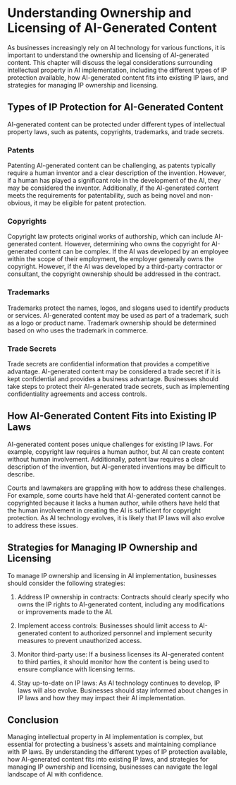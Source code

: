 Understanding Ownership and Licensing of AI-Generated Content
=============================================================================================================================

As businesses increasingly rely on AI technology for various functions, it is important to understand the ownership and licensing of AI-generated content. This chapter will discuss the legal considerations surrounding intellectual property in AI implementation, including the different types of IP protection available, how AI-generated content fits into existing IP laws, and strategies for managing IP ownership and licensing.

Types of IP Protection for AI-Generated Content
-----------------------------------------------

AI-generated content can be protected under different types of intellectual property laws, such as patents, copyrights, trademarks, and trade secrets.

### Patents

Patenting AI-generated content can be challenging, as patents typically require a human inventor and a clear description of the invention. However, if a human has played a significant role in the development of the AI, they may be considered the inventor. Additionally, if the AI-generated content meets the requirements for patentability, such as being novel and non-obvious, it may be eligible for patent protection.

### Copyrights

Copyright law protects original works of authorship, which can include AI-generated content. However, determining who owns the copyright for AI-generated content can be complex. If the AI was developed by an employee within the scope of their employment, the employer generally owns the copyright. However, if the AI was developed by a third-party contractor or consultant, the copyright ownership should be addressed in the contract.

### Trademarks

Trademarks protect the names, logos, and slogans used to identify products or services. AI-generated content may be used as part of a trademark, such as a logo or product name. Trademark ownership should be determined based on who uses the trademark in commerce.

### Trade Secrets

Trade secrets are confidential information that provides a competitive advantage. AI-generated content may be considered a trade secret if it is kept confidential and provides a business advantage. Businesses should take steps to protect their AI-generated trade secrets, such as implementing confidentiality agreements and access controls.

How AI-Generated Content Fits into Existing IP Laws
---------------------------------------------------

AI-generated content poses unique challenges for existing IP laws. For example, copyright law requires a human author, but AI can create content without human involvement. Additionally, patent law requires a clear description of the invention, but AI-generated inventions may be difficult to describe.

Courts and lawmakers are grappling with how to address these challenges. For example, some courts have held that AI-generated content cannot be copyrighted because it lacks a human author, while others have held that the human involvement in creating the AI is sufficient for copyright protection. As AI technology evolves, it is likely that IP laws will also evolve to address these issues.

Strategies for Managing IP Ownership and Licensing
--------------------------------------------------

To manage IP ownership and licensing in AI implementation, businesses should consider the following strategies:

1. Address IP ownership in contracts: Contracts should clearly specify who owns the IP rights to AI-generated content, including any modifications or improvements made to the AI.

2. Implement access controls: Businesses should limit access to AI-generated content to authorized personnel and implement security measures to prevent unauthorized access.

3. Monitor third-party use: If a business licenses its AI-generated content to third parties, it should monitor how the content is being used to ensure compliance with licensing terms.

4. Stay up-to-date on IP laws: As AI technology continues to develop, IP laws will also evolve. Businesses should stay informed about changes in IP laws and how they may impact their AI implementation.

Conclusion
----------

Managing intellectual property in AI implementation is complex, but essential for protecting a business's assets and maintaining compliance with IP laws. By understanding the different types of IP protection available, how AI-generated content fits into existing IP laws, and strategies for managing IP ownership and licensing, businesses can navigate the legal landscape of AI with confidence.


